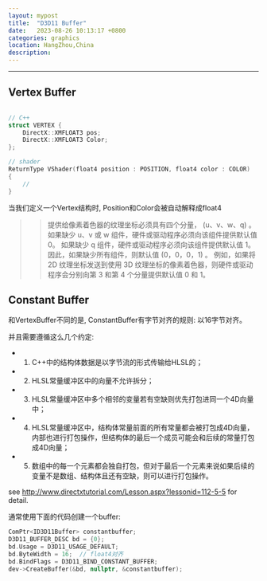 ```yaml
---
layout: mypost
title:  "D3D11 Buffer"
date:   2023-08-26 10:13:17 +0800
categories: graphics 
location: HangZhou,China 
description:  
---
```

---


## Vertex Buffer

```C++

// C++
struct VERTEX {
    DirectX::XMFLOAT3 pos;
    DirectX::XMFLOAT3 Color;
}; 

// shader
ReturnType VShader(float4 position : POSITION, float4 color : COLOR)
{
    //
}
```
当我们定义一个Vertex结构时, Position和Color会被自动解释成float4

>>  提供给像素着色器的纹理坐标必须具有四个分量， (u、v、w、q) 。 如果缺少 u、v 或 w 组件，硬件或驱动程序必须向该组件提供默认值 0。 如果缺少 q 组件，硬件或驱动程序必须向该组件提供默认值 1。 因此，如果缺少所有组件，则默认值 (0，0，0，1) 。 例如，如果将 2D 纹理坐标发送到使用 3D 纹理坐标的像素着色器，则硬件或驱动程序会分别向第 3 和第 4 个分量提供默认值 0 和 1。


## Constant Buffer

和VertexBuffer不同的是, ConstantBuffer有字节对齐的规则: 以16字节对齐。

并且需要遵循这么几个约定:

* 1. C++中的结构体数据是以字节流的形式传输给HLSL的；
* 2. HLSL常量缓冲区中的向量不允许拆分；
* 3. HLSL常量缓冲区中多个相邻的变量若有空缺则优先打包进同一个4D向量中；
* 4. HLSL常量缓冲区中，结构体常量前面的所有常量都会被打包成4D向量，内部也进行打包操作，但结构体的最后一个成员可能会和后续的常量打包成4D向量；
* 5. 数组中的每一个元素都会独自打包，但对于最后一个元素来说如果后续的变量不是数组、结构体且还有空缺，则可以进行打包操作。

see http://www.directxtutorial.com/Lesson.aspx?lessonid=112-5-5 for detail.

通常使用下面的代码创建一个buffer:
```C++
ComPtr<ID3D11Buffer> constantbuffer;    
D3D11_BUFFER_DESC bd = {0};
bd.Usage = D3D11_USAGE_DEFAULT;
bd.ByteWidth = 16;  // float4对齐
bd.BindFlags = D3D11_BIND_CONSTANT_BUFFER;
dev->CreateBuffer(&bd, nullptr, &constantbuffer);
```
